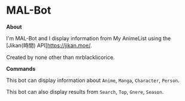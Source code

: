 # MAL-Bot
**About**

I'm MAL-Bot and I display information from My AnimeList using the [Jikan(時間) API]<https://jikan.moe/>.

Created by none other than mrblacklicorice.

**Commands**

This bot can display information about `Anime`, `Manga`, `Character`, `Person`.

This bot can also display results from `Search`, `Top`, `Gnere`, `Season`. 
